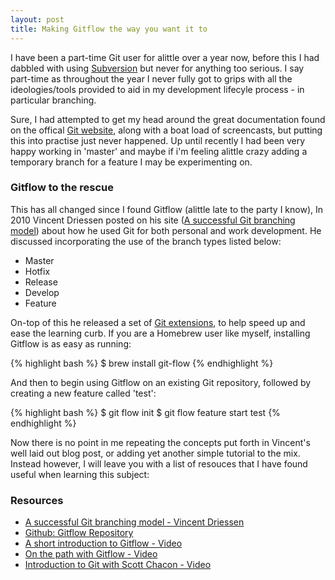 ```yaml
---
layout: post
title: Making Gitflow the way you want it to
---
```


I have been a part-time Git user for alittle over a year now, before this I had dabbled with using [Subversion](http://subversion.apache.org/) but never for anything too serious.
I say part-time as throughout the year I never fully got to grips with all the ideologies/tools provided to aid in my development lifecyle process - in particular branching.

Sure, I had attempted to get my head around the great documentation found on the offical [Git website](http://git-scm.com/), along with a boat load of screencasts, but putting this into practise just never happened.
Up until recently I had been very happy working in 'master' and maybe if i'm feeling alittle crazy adding a temporary branch for a feature I may be experimenting on.

### Gitflow to the rescue

This has all changed since I found Gitflow (alittle late to the party I know), In 2010 Vincent Driessen posted on his site ([A successful Git branching model](http://nvie.com/posts/a-successful-git-branching-model/)) about how he used Git for both personal and work development.
He discussed incorporating the use of the branch types listed below:

* Master
* Hotfix
* Release
* Develop
* Feature

On-top of this he released a set of [Git extensions](http://github.com/nvie/gitflow), to help speed up and ease the learning curb.
If you are a Homebrew user like myself, installing Gitflow is as easy as running:

{% highlight bash %}
$ brew install git-flow
{% endhighlight %}

And then to begin using Gitflow on an existing Git repository, followed by creating a new feature called 'test':

{% highlight bash %}
$ git flow init
$ git flow feature start test
{% endhighlight %}

Now there is no point in me repeating the concepts put forth in Vincent's well laid out blog post, or adding yet another simple tutorial to the mix. 
Instead however, I will leave you with a list of resouces that I have found useful when learning this subject:

### Resources

* [A successful Git branching model - Vincent Driessen](http://nvie.com/posts/a-successful-git-branching-model/)
* [Github: Gitflow Repository](https://github.com/nvie/gitflow)
* [A short introduction to Gitflow - Video](http://vimeo.com/16018419)
* [On the path with Gitflow - Video](http://vimeo.com/37408017)
* [Introduction to Git with Scott Chacon - Video](http://www.youtube.com/watch?v=ZDR433b0HJY)